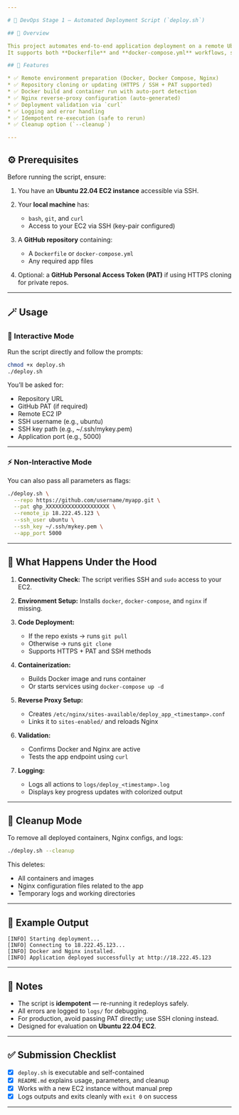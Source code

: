 ```yaml
---

# 🚀 DevOps Stage 1 — Automated Deployment Script (`deploy.sh`)

## 📖 Overview

This project automates end-to-end application deployment on a remote Ubuntu 22.04 EC2 instance using **Docker** and **Nginx**.
It supports both **Dockerfile** and **docker-compose.yml** workflows, sets up all required dependencies, and validates the deployment automatically.

## 🧩 Features

* ✅ Remote environment preparation (Docker, Docker Compose, Nginx)
* ✅ Repository cloning or updating (HTTPS / SSH + PAT supported)
* ✅ Docker build and container run with auto-port detection
* ✅ Nginx reverse-proxy configuration (auto-generated)
* ✅ Deployment validation via `curl`
* ✅ Logging and error handling
* ✅ Idempotent re-execution (safe to rerun)
* ✅ Cleanup option (`--cleanup`)

---
```


## ⚙️ Prerequisites

Before running the script, ensure:

1. You have an **Ubuntu 22.04 EC2 instance** accessible via SSH.
2. Your **local machine** has:

   * `bash`, `git`, and `curl`
   * Access to your EC2 via SSH (key-pair configured)
3. A **GitHub repository** containing:

   * A `Dockerfile` or `docker-compose.yml`
   * Any required app files
4. Optional: a **GitHub Personal Access Token (PAT)** if using HTTPS cloning for private repos.

---

## 🪄 Usage

### 🧠 Interactive Mode

Run the script directly and follow the prompts:

```bash
chmod +x deploy.sh
./deploy.sh
```

You’ll be asked for:

* Repository URL
* GitHub PAT (if required)
* Remote EC2 IP
* SSH username (e.g., ubuntu)
* SSH key path (e.g., ~/.ssh/mykey.pem)
* Application port (e.g., 5000)

---

### ⚡ Non-Interactive Mode

You can also pass all parameters as flags:

```bash
./deploy.sh \
  --repo https://github.com/username/myapp.git \
  --pat ghp_XXXXXXXXXXXXXXXXXXXX \
  --remote_ip 18.222.45.123 \
  --ssh_user ubuntu \
  --ssh_key ~/.ssh/mykey.pem \
  --app_port 5000
```

---

## 🧰 What Happens Under the Hood

1. **Connectivity Check:**
   The script verifies SSH and `sudo` access to your EC2.

2. **Environment Setup:**
   Installs `docker`, `docker-compose`, and `nginx` if missing.

3. **Code Deployment:**

   * If the repo exists → runs `git pull`
   * Otherwise → runs `git clone`
   * Supports HTTPS + PAT and SSH methods

4. **Containerization:**

   * Builds Docker image and runs container
   * Or starts services using `docker-compose up -d`

5. **Reverse Proxy Setup:**

   * Creates `/etc/nginx/sites-available/deploy_app_<timestamp>.conf`
   * Links it to `sites-enabled/` and reloads Nginx

6. **Validation:**

   * Confirms Docker and Nginx are active
   * Tests the app endpoint using `curl`

7. **Logging:**

   * Logs all actions to `logs/deploy_<timestamp>.log`
   * Displays key progress updates with colorized output

---

## 🧹 Cleanup Mode

To remove all deployed containers, Nginx configs, and logs:

```bash
./deploy.sh --cleanup
```

This deletes:

* All containers and images
* Nginx configuration files related to the app
* Temporary logs and working directories

---

## 🧾 Example Output

```
[INFO] Starting deployment...
[INFO] Connecting to 18.222.45.123...
[INFO] Docker and Nginx installed.
[INFO] Application deployed successfully at http://18.222.45.123
```

---

## 🧠 Notes

* The script is **idempotent** — re-running it redeploys safely.
* All errors are logged to `logs/` for debugging.
* For production, avoid passing PAT directly; use SSH cloning instead.
* Designed for evaluation on **Ubuntu 22.04 EC2**.

---

## ✅ Submission Checklist

* [x] `deploy.sh` is executable and self-contained
* [x] `README.md` explains usage, parameters, and cleanup
* [x] Works with a new EC2 instance without manual prep
* [x] Logs outputs and exits cleanly with `exit 0` on success

---
